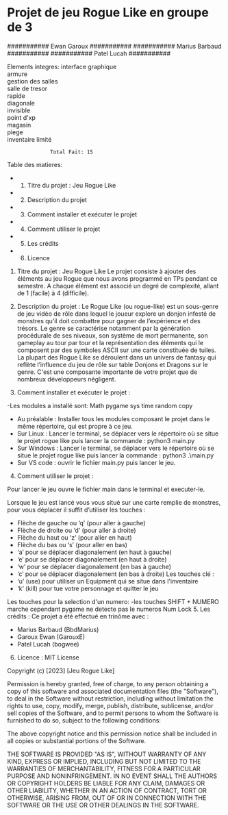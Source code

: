 # Projet de jeu Rogue Like en groupe de 3

###########  Ewan Garoux      ###########
###########  Marius Barbaud   ###########
###########  Patel Lucah      ###########


Elements integres:
  interface graphique                    
  armure                   
  gestion des salles     
  salle de tresor         
  rapide                 
  diagonale              
  invisible               
  point d'xp              
  magasin                
  piege                   
  inventaire limité      
 
  

                  Total Fait: 15



Table des matieres:
   - 1. Titre du projet : Jeu Rogue Like
   - 2. Description du projet 
   - 3. Comment installer et exécuter le projet 
   - 4. Comment utiliser le projet 
   - 5. Les crédits 
   - 6. Licence 


1. Titre du projet : Jeu Rogue Like
Le projet consiste à ajouter des éléments au jeu Rogue que nous avons programmé en TPs 
pendant ce semestre. A chaque élément est associé un degré de complexité, allant de 1 (facile) à 4 (difficile).

2. Description du projet :
Le Rogue Like (ou rogue-like) est un sous-genre de jeu vidéo de rôle dans lequel le joueur explore un donjon infesté de monstres qu’il doit combattre pour gagner de l’expérience et des trésors. Le genre se caractérise notamment par la génération procédurale de ses niveaux, son système de mort permanente, son gameplay au tour par tour et la représentation des éléments qui le composent par des symboles ASCII sur une carte constituée de tuiles. La plupart des Rogue Like se déroulent dans un univers de fantasy qui reflète l’influence du jeu de rôle sur table Donjons et Dragons sur le genre.
C'est une composante importante de votre projet que de nombreux développeurs négligent.

3. Comment installer et exécuter le projet :

-Les modules a installé sont:
      Math
      pygame
      sys
      time
      random 
      copy

- Au préalable : Installer tous les modules composant le projet dans le même répertoire, qui est propre à ce jeu.
- Sur Linux : Lancer le terminal, se déplacer vers le répertoire où se situe le projet rogue like puis lancer la commande : python3 main.py 
- Sur Windows : Lancer le terminal, se déplacer vers le répertoire où se situe le projet rogue like puis lancer la commande : python3 .\main.py 
- Sur VS code : ouvrir le fichier main.py puis lancer le jeu.

4. Comment utiliser le projet :

Pour lancer le jeu ouvre le fichier main dans le terminal et executer-le.

Lorsque le jeu est lancé vous vous situé sur une carte remplie de monstres, pour vous déplacer il suffit d’utiliser les touches :  
- Flèche de gauche ou ‘q’ (pour aller à gauche) 
- Flèche de droite ou ‘d’ (pour aller à droite) 
- Flèche du haut ou ‘z’ (pour aller en haut) 
- Flèche du bas ou ‘s’ (pour aller en bas) 
- ‘a’ pour se déplacer diagonalement (en haut à gauche) 
- ‘e’ pour se déplacer diagonalement (en haut à droite) 
- ‘w’ pour se déplacer diagonalement (en bas à gauche) 
- ‘c’ pour se déplacer diagonalement (en bas à droite) 
Les touches clé : 
- ‘u’ (use) pour utiliser un Equipment qui se situe dans l'inventaire 
- ‘k’ (kill) pour tue votre personnage et quitter le jeu


Les touches pour la selection d'un numero:
  -les touches SHIFT + NUMERO marche cependant pygame ne detecte pas le numeros Num Lock
5. Les crédits :
Ce projet a été effectué en trinôme avec :  
- Marius Barbaud (BbdMarius) 
- Garoux Ewan (GarouxE) 
- Patel Lucah (bogwee) 

6. Licence :
MIT License

Copyright (c) [2023] [Jeu Rogue Like]

Permission is hereby granted, free of charge, to any person obtaining a copy
of this software and associated documentation files (the "Software"), to deal
in the Software without restriction, including without limitation the rights
to use, copy, modify, merge, publish, distribute, sublicense, and/or sell
copies of the Software, and to permit persons to whom the Software is
furnished to do so, subject to the following conditions:

The above copyright notice and this permission notice shall be included in all
copies or substantial portions of the Software.

THE SOFTWARE IS PROVIDED "AS IS", WITHOUT WARRANTY OF ANY KIND, EXPRESS OR
IMPLIED, INCLUDING BUT NOT LIMITED TO THE WARRANTIES OF MERCHANTABILITY,
FITNESS FOR A PARTICULAR PURPOSE AND NONINFRINGEMENT. IN NO EVENT SHALL THE
AUTHORS OR COPYRIGHT HOLDERS BE LIABLE FOR ANY CLAIM, DAMAGES OR OTHER
LIABILITY, WHETHER IN AN ACTION OF CONTRACT, TORT OR OTHERWISE, ARISING FROM,
OUT OF OR IN CONNECTION WITH THE SOFTWARE OR THE USE OR OTHER DEALINGS IN THE
SOFTWARE.
